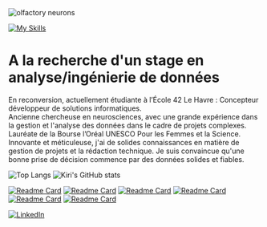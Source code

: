 <picture>
 <source media="(prefers-color-scheme: dark)" srcset="https://github.com/user-attachments/assets/5e2473bf-2660-4e25-b6fb-8d2be4b7fe71">
 <source media="(prefers-color-scheme: light)" srcset="https://github.com/user-attachments/assets/7ccf9e25-5816-4810-8566-873b904d6215">
 <img alt="olfactory neurons" src="https://github.com/user-attachments/assets/7ccf9e25-5816-4810-8566-873b904d6215">
</picture>

[![My Skills](https://skillicons.dev/icons?i=c,cpp,django,docker,vscode&perline=10)](https://skillicons.dev)

# A la recherche d'un stage en analyse/ingénierie de données
En reconversion, actuellement étudiante à l’École 42 Le Havre : Concepteur développeur de solutions informatiques.<br/> 
Ancienne chercheuse en neurosciences, avec une grande expérience dans la gestion et l'analyse des données dans le cadre de projets complexes. Lauréate de la Bourse l’Oréal UNESCO Pour les Femmes et la Science.<br/> 
Innovante et méticuleuse, j'ai de solides connaissances en matière de gestion de projets et la rédaction technique. Je suis convaincue qu'une bonne prise de décision commence par des données solides et fiables.<br/> 

![Top Langs](https://github-readme-stats.vercel.app/api/top-langs/?username=kcouchy&size_weight=0.5&count_weight=0.5&theme=algolia&hide_border=True&layout=compact)
![Kiri's GitHub stats](https://github-readme-stats.vercel.app/api?username=kcouchy&show_icons=true&theme=algolia&hide_border=True&hide=prs,issues)

[![Readme Card](https://github-readme-stats.vercel.app/api/pin/?username=kcouchy&repo=minishell&theme=algolia&hide_border=True)](https://github.com/kcouchy/minishell)
[![Readme Card](https://github-readme-stats.vercel.app/api/pin/?username=kcouchy&repo=IRC&theme=algolia&hide_border=True)](https://github.com/kcouchy/IRC)
[![Readme Card](https://github-readme-stats.vercel.app/api/pin/?username=kcouchy&repo=fractol&theme=algolia&hide_border=True)](https://github.com/kcouchy/fractol)
[![Readme Card](https://github-readme-stats.vercel.app/api/pin/?username=kcouchy&repo=pipex&theme=algolia&hide_border=True)](https://github.com/kcouchy/pipex)
[![Readme Card](https://github-readme-stats.vercel.app/api/pin/?username=kcouchy&repo=philosophers&theme=algolia&hide_border=True)](https://github.com/kcouchy/philosophers)
[![Readme Card](https://github-readme-stats.vercel.app/api/pin/?username=kcouchy&repo=cub3D-labyrinth-explorer&theme=algolia&hide_border=True)](https://github.com/kcouchy/cub3D-labyrinth-explorer)

[![LinkedIn](https://skillicons.dev/icons?i=linkedin)](https://fr.linkedin.com/in/kiri-couchman-b6775282)
